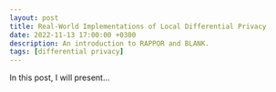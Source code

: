 ```yaml
---
layout: post
title: Real-World Implementations of Local Differential Privacy
date: 2022-11-13 17:00:00 +0300
description: An introduction to RAPPOR and BLANK.
tags: [differential privacy]
---
```

In this post, I will present...
